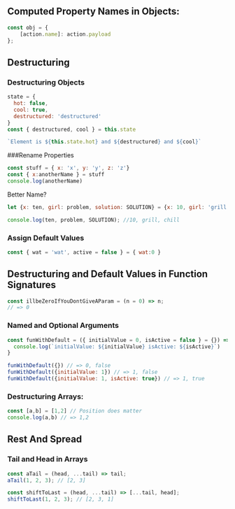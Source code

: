 ## Computed Property Names in Objects:

```js
const obj = {
    [action.name]: action.payload
};
```

## Destructuring
### Destructuring Objects
```js
state = {
  hot: false,
  cool: true,
  destructured: 'destructured'
}
const { destructured, cool } = this.state

`Element is ${this.state.hot} and ${destructured} and ${cool}`
```

###Rename Properties

```js
const stuff = { x: 'x', y: 'y', z: 'z'}
const { x:anotherName } = stuff
console.log(anotherName)
```
Better Name?

```js
let {x: ten, girl: problem, solution: SOLUTION} = {x: 10, girl: 'grill', problem: 'chill'};

console.log(ten, problem, SOLUTION); //10, grill, chill
```

### Assign Default Values
```js
const { wat = 'wat', active = false } = { wat:0 }
```

## Destructuring and Default Values in Function Signatures

```js
const illbeZeroIfYouDontGiveAParam = (n = 0) => n;
// => 0
```

### Named and Optional Arguments 

```js
const funWithDefault = ({ initialValue = 0, isActive = false } = {}) => {
  console.log(`initialValue: ${initialValue} isActive: ${isActive}`)
}

funWithDefault({}) // => 0, false
funWithDefault({initialValue: 1}) // => 1, false
funWithDefault({initialValue: 1, isActive: true}) // => 1, true
```

### Destructuring Arrays:
```js
const [a,b] = [1,2] // Position does matter
console.log(a,b) // => 1,2 
```

## Rest And Spread

### Tail and Head in Arrays

```js
const aTail = (head, ...tail) => tail;
aTail(1, 2, 3); // [2, 3]
```

```js
const shiftToLast = (head, ...tail) => [...tail, head];
shiftToLast(1, 2, 3); // [2, 3, 1]
```
